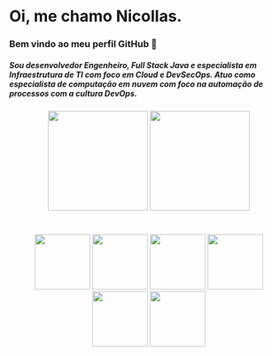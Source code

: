 <!--
**nic37/nic37** is a ✨ _special_ ✨ repository because its `README.md` (this file) appears on your GitHub profile.

Here are some ideas to get you started:

- 🔭 I’m currently working on ...
- 🌱 I’m currently learning ...
- 👯 I’m looking to collaborate on ...
- 🤔 I’m looking for help with ...
- 💬 Ask me about ...
- 📫 How to reach me: ...
- 😄 Pronouns: ...
- ⚡ Fun fact: ...
-->

# Oi, me chamo Nicollas.
### Bem vindo ao meu perfil GitHub 👋
##### Sou desenvolvedor Engenheiro, Full Stack Java e especialista em Infraestrutura de TI com foco em Cloud e DevSecOps. Atuo como especialista de computação em nuvem com foco na automação de processos com a cultura DevOps.


<head>
  <link rel="stylesheet" href="https://cdn.jsdelivr.net/gh/devicons/devicon@v2.15.1/devicon.min.css">
</head>


<div align="center">
  <a href="https://github.com/nic37"></a>
  <img
    height="180em"
    src="https://github-readme-stats.vercel.app/api?username=NicollasPrudencio&show_icons=true&theme=dracula&inclusde_all_commits=true&count_private=true"
  />
  <img
    height="180em"
    src="https://github-readme-stats.vercel.app/api/top-langs/?username=NicollasPrudencio&layout=compact&langs_count=7&theme=dracula"
  />
</div>

<div class="skills" align="center" style="margin-top: 40px;">

  <img style="height: 100px; max-height: 200px;" src="https://cdn.jsdelivr.net/gh/devicons/devicon/icons/java/java-original-wordmark.svg" />
  <img style="height: 100px; max-height: 200px;" src="https://cdn.jsdelivr.net/gh/devicons/devicon/icons/react/react-original-wordmark.svg" />
  <img style="height: 100px; max-height: 200px;" src="https://cdn.jsdelivr.net/gh/devicons/devicon/icons/typescript/typescript-original.svg" />
  <img style="height: 100px; max-height: 200px;" src="https://cdn.jsdelivr.net/gh/devicons/devicon/icons/jquery/jquery-original.svg" />
  <img style="height: 100px; max-height: 200px;" src="https://cdn.jsdelivr.net/gh/devicons/devicon/icons/vscode/vscode-original.svg" />
  <img style="height: 100px; max-height: 200px;" src="https://cdn.jsdelivr.net/gh/devicons/devicon/icons/intellij/intellij-plain.svg" />

</div>


